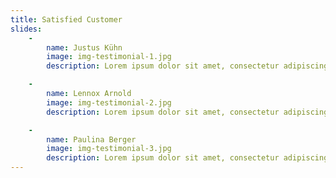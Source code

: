 ```yaml
---
title: Satisfied Customer
slides:
    -
        name: Justus Kühn
        image: img-testimonial-1.jpg
        description: Lorem ipsum dolor sit amet, consectetur adipiscing elit. Vestibulum egetvel<br>lacuspretium rhoncus a quis nisly Ut vehicula gravida dui in pulvinar donec<br>diam elit consequat eget augue vitae aliquet sollicitudin.

    -
        name: Lennox Arnold
        image: img-testimonial-2.jpg
        description: Lorem ipsum dolor sit amet, consectetur adipiscing elit. Vestibulum egetvel<br>lacuspretium rhoncus a quis nisly Ut vehicula gravida dui in pulvinar donec<br>diam elit consequat eget augue vitae aliquet sollicitudin.

    -
        name: Paulina Berger
        image: img-testimonial-3.jpg
        description: Lorem ipsum dolor sit amet, consectetur adipiscing elit. Vestibulum egetvel<br>lacuspretium rhoncus a quis nisly Ut vehicula gravida dui in pulvinar donec<br>diam elit consequat eget augue vitae aliquet sollicitudin.
---
```

